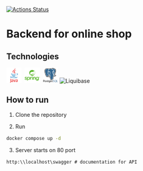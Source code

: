 [![Actions Status](https://github.com/ASlugin/punk-market/workflows/Checkstyle/badge.svg)](https://github.com/ASlugin/punk-market/actions/workflows/checkstyle.yaml)

# Backend for online shop


## Technologies
<div>
  <img src="https://github.com/devicons/devicon/blob/master/icons/java/java-original-wordmark.svg" title="Java" alt="Java" width="40" height="40"/>&nbsp;
  <img src="https://github.com/devicons/devicon/blob/master/icons/spring/spring-original-wordmark.svg" title="Spring" alt="Spring" width="40" height="40"/>&nbsp;
  <img src="https://github.com/devicons/devicon/blob/master/icons/postgresql/postgresql-original-wordmark.svg" title="PostgreSQL" alt="PostgreSQL" width="40" height="40"/>
  <img src="https://www.liquibase.com/wp-content/uploads/2020/05/Liquibase_logo_vertical_RGB.svg" title="Liquibase" alt="Liquibase" width="40" height="40"/>
</div>

## How to run

1. Clone the repository

2. Run
```bash
docker compose up -d
```
3. Server starts on 80 port
```
http:\\localhost\swagger # documentation for API
```
